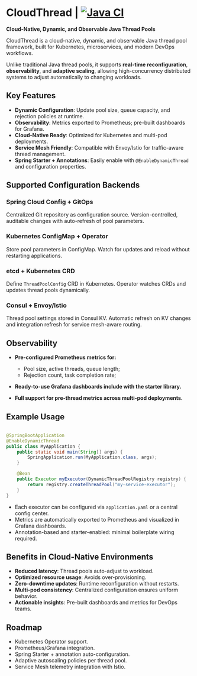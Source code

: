 # CloudThread | [![Java CI](https://github.com/Rurutia1027/cloudthread/actions/workflows/ci-pipeline.yaml/badge.svg)](https://github.com/Rurutia1027/cloudthread/actions/workflows/ci-pipeline.yaml)
__Cloud-Native, Dynamic, and Observable Java Thread Pools__

CloudThread is a cloud-native, dynamic, and observable Java thread pool framework, built for Kubernetes, microservices,
and modern DevOps workflows.

Unlike traditional Java thread pools, it supports **real-time reconfiguration**, **observability**, and **adaptive
scaling**, allowing high-concurrency distributed systems to adjust automatically to changing workloads.

## Key Features

- **Dynamic Configuration**: Update pool size, queue capacity, and rejection policies at runtime.
- **Observability**: Metrics exported to Prometheus; pre-built dashboards for Grafana.
- **Cloud-Native Ready**: Optimized for Kubernetes and multi-pod deployments.
- **Service Mesh Friendly**: Compatible with Envoy/Istio for traffic-aware thread management.
- **Spring Starter + Annotations**: Easily enable with `@EnableDynamicThread` and configuration properties.

## Supported Configuration Backends

### Spring Cloud Config + GitOps

Centralized Git repository as configuration source. Version-controlled, auditable changes with auto-refresh of pool
parameters.

### Kubernetes ConfigMap + Operator

Store pool parameters in ConfigMap. Watch for updates and reload without restarting applications.

### etcd + Kubernetes CRD

Define `ThreadPoolConfig` CRD in Kubernetes. Operator watches CRDs and updates thread pools dynamically.

### Consul + Envoy/Istio

Thread pool settings stored in Consul KV. Automatic refresh on KV changes and integration refresh for service mesh-aware
routing.

## Observability

- **Pre-configured Prometheus metrics for:**
    - Pool size, active threads, queue length;
    - Rejection count, task completion rate;

- **Ready-to-use Grafana dashboards include with the starter library.**
- **Full support for pre-thread metrics across multi-pod deployments.**

## Example Usage

```java

@SpringBootApplication
@EnableDynamicThread
public class MyApplication {
    public static void main(String[] args) {
        SpringApplication.run(MyApplication.class, args);
    }

    @Bean
    public Executor myExecutor(DynamicThreadPoolRegistry registry) {
        return registry.createThreadPool("my-service-executor");
    }
}
```

- Each executor can be configured via `application.yaml` or a central config center.
- Metrics are automatically exported to Prometheus and visualized in Grafana dashboards.
- Annotation-based and starter-enabled: minimal boilerplate wiring required.

## Benefits in Cloud-Native Environments

- **Reduced latency**: Thread pools auto-adjust to workload.
- **Optimized resource usage**: Avoids over-provisioning.
- **Zero-downtime updates**: Runtime reconfiguration without restarts.
- **Multi-pod consistency**: Centralized configuration ensures uniform behavior.
- **Actionable insights**: Pre-built dashboards and metrics for DevOps teams.

## Roadmap

- Kubernetes Operator support.
- Prometheus/Grafana integration.
- Spring Starter + annotation auto-configuration.
- Adaptive autoscaling policies per thread pool.
- Service Mesh telemetry integration with Istio. 
